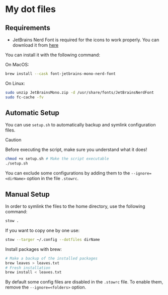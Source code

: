 # My dot files

## Requirements

- JetBrains Nerd Font is required for the icons to work properly. You can download it from [here](https://www.nerdfonts.com/font-downloads)

You can install it with the following command:

On MacOS:

```Bash
brew install --cask font-jetbrains-mono-nerd-font
```

On Linux:

```Bash
sudo unzip JetBrainsMono.zip -d /usr/share/fonts/JetBrainsNerdFont
sudo fc-cache -fv
```

## Automatic Setup

You can use `setup.sh` to automatically backup and symlink configuration files.

> [!CAUTION]
> Before executing the script, make sure you understand what it does!

```Bash
chmod +x setup.sh # Make the script executable
./setup.sh
```

You can exclude some configurations by adding them to the `--ignore=<dirName>` option in the file `.stowrc`.

## Manual Setup

In order to symlink the files to the home directory, use the following command:

```Bash
stow .
```

If you want to copy one by one use:

```Bash
stow --targer ~/.config --dotfiles dirName
```

Install packages with brew:

```Bash
# Make a backup of the installed packages
brew leaves > leaves.txt
# Fresh installation
brew install < leaves.txt
```

By default some config files are disabled in the `.stowrc` file. To enable them, remove the `--ignore=<folders>` option.
